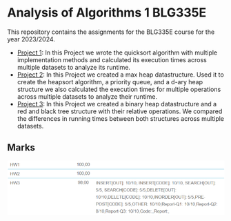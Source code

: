 # Analysis of Algorithms 1 BLG335E

This repository contains the assignments for the BLG335E course for the year 2023/2024. 

- [Project 1](./Project1): In this Project we wrote the quicksort algorithm with multiple implementation methods and calculated its execution times across multiple datasets to analyze its runtime.
- [Project 2](./Project2): In this Project we created a max heap datastructure. Used it to create the heapsort algorithm, a priority queue, and a d-ary heap structure we also calculated the execution times for multiple operations across multiple datasets to analyze their runtime.
- [Project 3](./Project3): In this Project we created a binary heap datastructure and a red and black tree structure with their relative operations. We compared the differences in running times between both structures across multiple datasets.

## Marks

![Marks](./marks.png)
